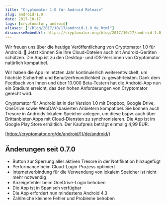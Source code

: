 ```yaml
---
title: "Cryptomator 1.0 für Android Release"
slug: android-1.0
date: 2017-10-17
tags: [cryptomator, android]
aliases: ["/blog/2017/10/17/android-1.0_de.html"]
discourseEmbedUrl: https://cryptomator.org/blog/2017/10/17/android-1.0_en.html
---
```

Wir freuen uns über die heutige Veröffentlichung von Cryptomator 1.0 für Android. :tada: Jetzt können Sie Ihre Cloud-Dateien auch mit Android-Geräten schützen. Die App ist zu den Desktop- und iOS-Versionen von Cryptomator natürlich kompatibel.

Wir haben die App im letzten Jahr kontinuierlich weiterentwickelt, um höchste Sicherheit und Benutzerfreundlichkeit zu gewährleisten. Dank dem Feedback von Ihnen und über 10.000 Beta-Testern hat die Android-App nun ein Stadium erreicht, das den hohen Anforderungen von Cryptomator gerecht wird.

Cryptomator für Android ist in der Version 1.0 mit Dropbox, Google Drive, OneDrive sowie WebDAV-basierten Anbietern kompatibel. Sie können auch Tresore in Androids lokalem Speicher anlegen, um diese bspw. auch über Drittanbieter-Apps mit Cloud-Diensten zu synchronisieren. Die App ist im Google Play Store erhältlich. Der Kaufpreis beträgt einmalig 4,99 EUR.

[https://cryptomator.org/de/android/](/de/android/)

## Änderungen seit 0.7.0
- Button zur Sperrung aller aktiven Tresore in der Notifikation hinzugefügt
- Performance beim Cloud-Login-Prozess optimiert
- Internetverbindung für die Verwendung von lokalem Speicher ist nicht mehr notwendig
- Anzeigefehler beim OneDrive-Login behoben
- Die App ist in Spanisch verfügbar
- Die App erfordert nun mindestens Android 4.3
- Zahlreiche kleinere Fehler und Probleme behoben
